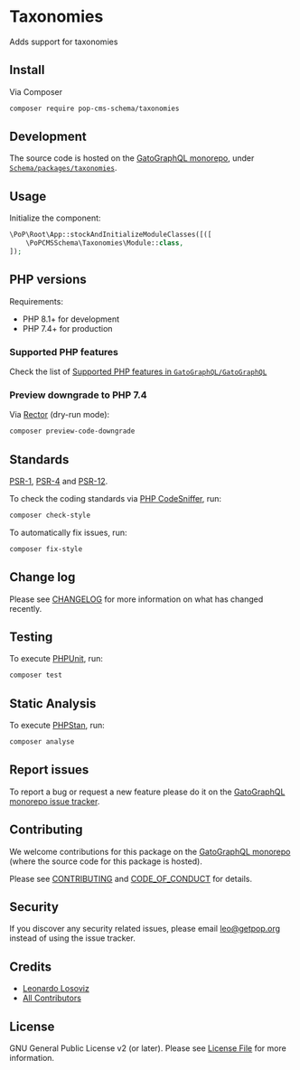# Taxonomies

<!--
[![Build Status][ico-travis]][link-travis]
[![Quality Score][ico-code-quality]][link-code-quality]
[![Software License][ico-license]](LICENSE.md)
[![Latest Version on Packagist][ico-version]][link-packagist]
[![Coverage Status][ico-scrutinizer]][link-scrutinizer]
[![Total Downloads][ico-downloads]][link-downloads]
-->

Adds support for taxonomies

## Install

Via Composer

``` bash
composer require pop-cms-schema/taxonomies
```

## Development

The source code is hosted on the [GatoGraphQL monorepo](https://github.com/GatoGraphQL/GatoGraphQL), under [`Schema/packages/taxonomies`](https://github.com/GatoGraphQL/GatoGraphQL/tree/master/layers/Schema/packages/taxonomies).

## Usage

Initialize the component:

``` php
\PoP\Root\App::stockAndInitializeModuleClasses([([
    \PoPCMSSchema\Taxonomies\Module::class,
]);
```

## PHP versions

Requirements:

- PHP 8.1+ for development
- PHP 7.4+ for production

### Supported PHP features

Check the list of [Supported PHP features in `GatoGraphQL/GatoGraphQL`](https://github.com/GatoGraphQL/GatoGraphQL/blob/master/docs/supported-php-features.md)

### Preview downgrade to PHP 7.4

Via [Rector](https://github.com/rectorphp/rector) (dry-run mode):

```bash
composer preview-code-downgrade
```

## Standards

[PSR-1](https://www.php-fig.org/psr/psr-1), [PSR-4](https://www.php-fig.org/psr/psr-4) and [PSR-12](https://www.php-fig.org/psr/psr-12).

To check the coding standards via [PHP CodeSniffer](https://github.com/squizlabs/PHP_CodeSniffer), run:

``` bash
composer check-style
```

To automatically fix issues, run:

``` bash
composer fix-style
```

## Change log

Please see [CHANGELOG](CHANGELOG.md) for more information on what has changed recently.

## Testing

To execute [PHPUnit](https://phpunit.de/), run:

``` bash
composer test
```

## Static Analysis

To execute [PHPStan](https://github.com/phpstan/phpstan), run:

``` bash
composer analyse
```

## Report issues

To report a bug or request a new feature please do it on the [GatoGraphQL monorepo issue tracker](https://github.com/GatoGraphQL/GatoGraphQL/issues).

## Contributing

We welcome contributions for this package on the [GatoGraphQL monorepo](https://github.com/GatoGraphQL/GatoGraphQL) (where the source code for this package is hosted).

Please see [CONTRIBUTING](CONTRIBUTING.md) and [CODE_OF_CONDUCT](CODE_OF_CONDUCT.md) for details.

## Security

If you discover any security related issues, please email leo@getpop.org instead of using the issue tracker.

## Credits

- [Leonardo Losoviz][link-author]
- [All Contributors][link-contributors]

## License

GNU General Public License v2 (or later). Please see [License File](LICENSE.md) for more information.

[ico-version]: https://img.shields.io/packagist/v/pop-cms-schema/taxonomies.svg?style=flat-square
[ico-license]: https://img.shields.io/badge/license-GPLv2-brightgreen.svg?style=flat-square
[ico-travis]: https://img.shields.io/travis/pop-cms-schema/taxonomies/master.svg?style=flat-square
[ico-scrutinizer]: https://img.shields.io/scrutinizer/coverage/g/pop-cms-schema/taxonomies.svg?style=flat-square
[ico-code-quality]: https://img.shields.io/scrutinizer/g/pop-cms-schema/taxonomies.svg?style=flat-square
[ico-downloads]: https://img.shields.io/packagist/dt/pop-cms-schema/taxonomies.svg?style=flat-square

[link-packagist]: https://packagist.org/packages/pop-cms-schema/taxonomies
[link-travis]: https://travis-ci.org/pop-cms-schema/taxonomies
[link-scrutinizer]: https://scrutinizer-ci.com/g/pop-cms-schema/taxonomies/code-structure
[link-code-quality]: https://scrutinizer-ci.com/g/pop-cms-schema/taxonomies
[link-downloads]: https://packagist.org/packages/pop-cms-schema/taxonomies
[link-author]: https://github.com/leoloso
[link-contributors]: ../../../../../../contributors

